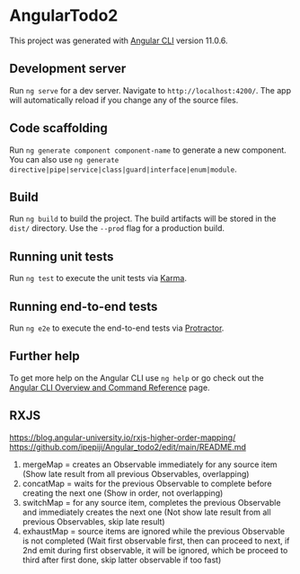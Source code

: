 # AngularTodo2

This project was generated with [Angular CLI](https://github.com/angular/angular-cli) version 11.0.6.

## Development server

Run `ng serve` for a dev server. Navigate to `http://localhost:4200/`. The app will automatically reload if you change any of the source files.

## Code scaffolding

Run `ng generate component component-name` to generate a new component. You can also use `ng generate directive|pipe|service|class|guard|interface|enum|module`.

## Build

Run `ng build` to build the project. The build artifacts will be stored in the `dist/` directory. Use the `--prod` flag for a production build.

## Running unit tests

Run `ng test` to execute the unit tests via [Karma](https://karma-runner.github.io).

## Running end-to-end tests

Run `ng e2e` to execute the end-to-end tests via [Protractor](http://www.protractortest.org/).

## Further help

To get more help on the Angular CLI use `ng help` or go check out the [Angular CLI Overview and Command Reference](https://angular.io/cli) page.

## RXJS
https://blog.angular-university.io/rxjs-higher-order-mapping/
https://github.com/ipepiji/Angular_todo2/edit/main/README.md

1. mergeMap = creates an Observable immediately for any source item (Show late result from all previous Observables, overlapping)
3. concatMap = waits for the previous Observable to complete before creating the next one (Show in order, not overlapping)
4. switchMap = for any source item, completes the previous Observable and immediately creates the next one (Not show late result from all previous Observables, skip late result)
5. exhaustMap = source items are ignored while the previous Observable is not completed (Wait first observable first, then can proceed to next, if 2nd emit during first observable, it will be ignored, which be proceed to third after first done, skip latter observable if too fast)
